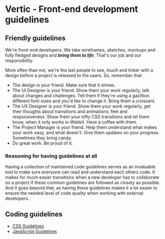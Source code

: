 # Vertic - Front-end development guidelines

## Friendly guidelines

We're front-end developers. We take wireframes, sketches, mockups and fully fledged designs and ___bring them to life___. That's our job and our responsibility.

More often than not, we're the last people to see, touch and tinker with a design before a project is released to the users. So, remember that:

* The design is your friend. Make sure that it shines.
* The UI Designer is your friend. Show them your work regularly, talk about changes and challenges. Tell them if they're using a gazillion different font-sizes and you'd like to change it. Bring them a croissant. 
* The UX Designer is your friend. Show them your work regularly, get their thoughts about transitions and animations, feel and responsiveness. Show them your nifty CSS transitions and let them know, when it only works in Webkit. Have a coffee with them. 
* The Project Manager is your friend. Help them understand what makes your work easy, and what doesn't. Give them updates on your progress. Sometimes they bring candy.
* Do great work. Be proud of it.

### Reasoning for having guidelines at all
Having a collection of maintained code guidelines serves as an invaluable tool to make sure everyone can read and understand each others code. It makes for much easier transitions when a new developer has to collaborate on a project if these common guidelines are followed as closely as possible. And it goes beyond that, as having these guidelines makes it a lot easier to ensure the needed level of code quality when working with external developers.

## Coding guidelines

* [CSS Guidelines](guideline-css.md)
* [JavaScript Guidelines](guideline-js.md)